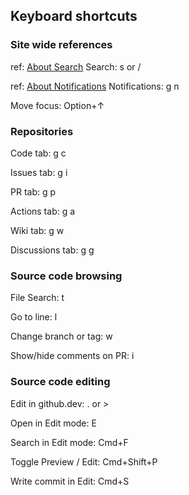 ## Keyboard shortcuts

### Site wide references

ref: [About Search](https://docs.github.com/en/search-github/getting-started-with-searching-on-github/about-searching-on-github)
Search: s or /

ref: [About Notifications](https://docs.github.com/en/account-and-profile/managing-subscriptions-and-notifications-on-github/setting-up-notifications/about-notifications)
Notifications:  g n

Move focus: Option+↑

### Repositories

Code tab: g c

Issues tab: g i

PR tab: g p

Actions tab: g a

Wiki tab: g w

Discussions tab: g g

### Source code browsing

File Search: t

Go to line: l

Change branch or tag: w

Show/hide comments on PR: i

### Source code editing

Edit in github.dev: . or >

Open in Edit mode: E

Search in Edit mode: Cmd+F

Toggle Preview / Edit: Cmd+Shift+P

Write commit in Edit: Cmd+S